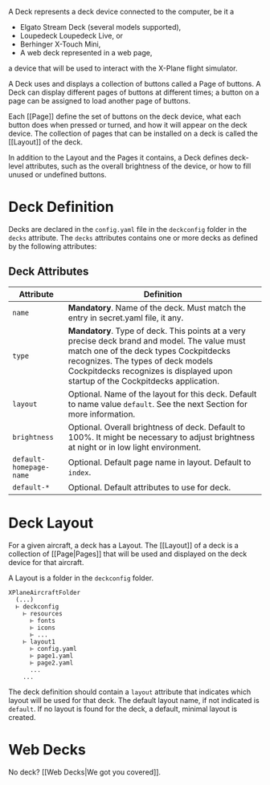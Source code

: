 A Deck represents a deck device connected to the computer, be it a

- Elgato Stream Deck (several models supported),
- Loupedeck Loupedeck Live, or
- Berhinger X-Touch Mini,
- A web deck represented in a web page,

a device that will be used to interact with the X-Plane flight simulator.

A Deck uses and displays a collection of buttons called a Page of buttons. A Deck can display different pages of buttons at different times; a button on a page can be assigned to load another page of buttons.

Each [[Page]]  define the set of buttons on the deck device, what each button does when pressed or turned, and how it will appear on the deck device. The collection of pages that can be installed on a deck is called the [[Layout]] of the deck.

In addition to the Layout and the Pages it contains, a Deck defines deck-level attributes, such as the overall brightness of the device, or how to fill unused or undefined buttons.

# Deck Definition

Decks are declared in the `config.yaml` file in the `deckconfig` folder in the `decks` attribute. The `decks` attributes contains one or more decks as defined by the following attributes:

## Deck Attributes

| Attribute               | Definition                                                                                                                                                                                                                                                       |
| ----------------------- | ---------------------------------------------------------------------------------------------------------------------------------------------------------------------------------------------------------------------------------------------------------------- |
| `name`                  | **Mandatory**. Name of the deck. Must match the entry in secret.yaml file, it any.<br>                                                                                                                                                                           |
| `type`                  | **Mandatory**. Type of deck. This points at a very precise deck brand and model. The value must match one of the deck types Cockpitdecks recognizes. The types of deck models Cockpitdecks recognizes is displayed upon startup of the Cockpitdecks application. |
| `layout`                | Optional. Name of the layout for this deck. Default to name value `default`. See the next Section for more information.                                                                                                                                          |
| `brightness`            | Optional. Overall brightness of deck. Default to 100%. It might be necessary to adjust brightness at night or in low light environment.                                                                                                                          |
| `default-homepage-name` | Optional. Default page name in layout. Default to `index`.                                                                                                                                                                                                       |
| `default-*`             | Optional. Default attributes to use for deck.                                                                                                                                                                                                                    |

# Deck Layout

For a given aircraft, a deck has a Layout. The [[Layout]] of a deck is a collection of [[Page|Pages]] that will be used and displayed on the deck device for that aircraft.

A Layout is a folder in the `deckconfig` folder.

``` hl_lines="8"
XPlaneAircraftFolder
  (...)
  ⊢ deckconfig
    ⊢ resources
      ⊢ fonts
      ⊢ icons
      ⊢ ...
    ⊢ layout1
      ⊢ config.yaml
      ⊢ page1.yaml
      ⊢ page2.yaml
      ...
    ...
```

The deck definition should contain a `layout` attribute that indicates which layout will be used for that deck. The default layout name, if not indicated is `default`. If no layout is found for the deck, a default, minimal layout is created.

# Web Decks

No deck? [[Web Decks|We got you covered]].
